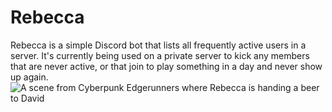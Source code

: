 # Rebecca
Rebecca is a simple Discord bot that lists all frequently active users in a server.
It's currently being used on a private server to kick any members that are never active,
or that join to play something in a day and never show up again.
![A scene from Cyberpunk Edgerunners where Rebecca is handing a beer to David](https://media1.tenor.com/m/eyFCzr957NsAAAAd/edge-runners-rebecca.gif)